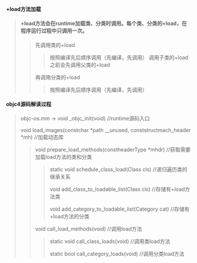 #### **+load方法加载**

> #### +load方法会在runtime加载类、分类时调用。每个类、分类的+load，在程序运行过程中只调用一次。
>
> > 先调用类的+load
> > > 按照编译先后顺序调用（先编译，先调用）
> > > 调用子类的+load之前会先调用父类的+load
> >
> > 再调用分类的+load
> > > 按照编译先后顺序调用（先编译，先调用）

####  objc4源码解读过程

> objc-os.mm -&gt; void \_objc\_init\(void\)                                                                           //runtime源码入口
>
> void load\_images\(constchar \*path \_\_unused, conststructmach\_header \*mh\)     //加载动态库
>
> > void prepare\_load\_methods\(constheaderType \*mhdr\)                                       //获取需要加载load方法的类和分类
> >
> > > static void schedule\_class\_load\(Class cls\)                                                    //递归遍历类的继承关系
> > >
> > > void add\_class\_to\_loadable\_list\(Class cls\)                                                    //存储有+load方法类
> > >
> > > void add\_category\_to\_loadable\_list\(Category cat\)                                        //存储有+load方法的分类
> >
> > void call\_load\_methods\(void\)                                                                                //调用load方法
> >
> > > static void call\_class\_loads\(void\)                                                                    //调用类load方法
> > >
> > > static bool call\_category\_loads\(void\)                                                             //调用分类load方法







